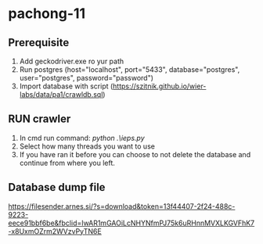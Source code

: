 # pachong-11

## Prerequisite
1. Add geckodriver.exe ro yur path
2. Run postgres  (host="localhost", port="5433", database="postgres", user="postgres", password="password")
3. Import database with script (https://szitnik.github.io/wier-labs/data/pa1/crawldb.sql)

## RUN crawler
1. In cmd run command: *python .\ieps.py*
2. Select how many threads you want to use
3. If you have ran it before you can choose to not delete the database and continue from where you left.

## Database dump file
https://filesender.arnes.si/?s=download&token=13f44407-2f24-488c-9223-eece91bbf6be&fbclid=IwAR1mGAOiLcNHYNfmPJ75k6uRHnnMVXLKGVFhK7-x8UxmOZrm2WVzvPyTN6E
